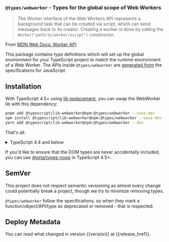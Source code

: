 ### `@types/webworker` - Types for the global scope of Web Workers

> The Worker interface of the Web Workers API represents a background task that can be created via script, which can send messages back to its creator. Creating a worker is done by calling the `Worker("path/to/worker/script")` constructor.

From [MDN Web Docs: Worker API](https://developer.mozilla.org/en-US/docs/Web/API/Worker)

This package contains type definitions which will set up the global environment for your TypeScript project to match the runtime environment of a Web Worker. The APIs inside `@types/webworker` are [generated from](https://github.com/microsoft/TypeScript-DOM-lib-generator/) the specifications for JavaScript.

## Installation 

With TypeScript 4.5+ using [lib replacement](https://github.com/microsoft/TypeScript/pull/45771), you can swap the WebWorker lib with this dependency:

```sh
pnpm add @typescript/lib-webworker@npm:@types/webworker --save-dev
npm install @typescript/lib-webworker@npm:@types/webworker --save-dev
yarn add @typescript/lib-webworker@npm:@types/webworker --dev
```

That's all. 

<details>
<summary>TypeScript 4.4 and below</summary>

<br/>
To use `@types/webworker` you need to do two things:

1. Install the dependency: `npm install @types/webworker --save-dev`, `yarn add @types/webworker --dev` or `pnpm add @types/webworker --save-dev`.

1. Update your [`tsconfig.json`](https://www.typescriptlang.org/tsconfig). There are two cases to consider depending on if you have `lib` defined in your `tsconfig.json` or not.

    1. **Without "lib"** - You will need to add `"lib": []`. The value you want to add inside your lib should correlate to your [`"target"`](https://www.typescriptlang.org/tsconfig#target). For example if you had `"target": "es2017"`, then you would add `"lib": ["es2017"]`
    1. **With "lib"**  - You should remove `"webworker"`.

Removing `"webworker"` gives @types/webworker the chance to provide the same set of global declarations. However, It's possible that your dependencies pull in the TypeScript Web Worker library, in which case you can either try to make that not happen, or use TypeScript 4.5 to systematically replace the library.

</details>

If you'd like to ensure that the DOM types are never accidentally included, you can use [@orta/types-noop](https://www.npmjs.com/package/@orta/type-noops) in TypeScript 4.5+.

## SemVer

This project does not respect semantic versioning as almost every change could potentially break a project, though we try to minimize removing types.

`@types/webworker` follow the specifications, so when they mark a function/object/API/type as deprecated or removed - that is respected.

## Deploy Metadata

You can read what changed in version {{version}} at {{release_href}}.